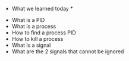 * What we learned today *

- What is a PID
- What is a process
- How to find a process PID
- How to kill a process
- What is a signal
- What are the 2 signals that cannot be ignored